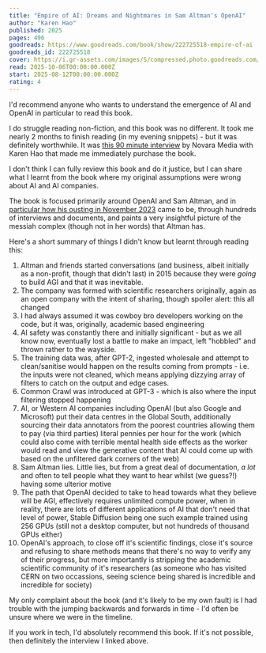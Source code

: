 ```yaml
---
title: "Empire of AI: Dreams and Nightmares in Sam Altman's OpenAI"
author: "Karen Hao"
published: 2025
pages: 496
goodreads: https://www.goodreads.com/book/show/222725518-empire-of-ai
goodreads_id: 222725518
cover: https://i.gr-assets.com/images/S/compressed.photo.goodreads.com/books/1734812256l/222725518._SX315_.jpg
read: 2025-10-06T00:00:00.000Z
start: 2025-08-12T00:00:00.000Z
rating: 4
---
```


I'd recommend anyone who wants to understand the emergence of AI and OpenAI in particular to read this book.

I do struggle reading non-fiction, and this book was no different. It took me nearly 2 months to finish reading (in my evening snippets) - but it was definitely worthwhile. It was [this 90 minute interview](https://www.youtube.com/watch?v=8enXR...) by Novara Media with Karen Hao that made me immediately purchase the book.

I don't think I can fully review this book and do it justice, but I can share what I learnt from the book where my original assumptions were wrong about AI and AI companies.

The book is focused primarily around OpenAI and Sam Altman, and in [particular how his ousting in November 2023](https://www.bbc.co.uk/news/business-6...) came to be, through hundreds of interviews and documents, and paints a very insightful picture of the messiah complex (though not in her words) that Altman has.

Here's a short summary of things I didn't know but learnt through reading this:

1. Altman and friends started conversations (and business, albeit initially as a non-profit, though that didn't last) in 2015 because they were *going* to build AGI and that it was inevitable.
2. The company was formed with scientific researchers originally, again as an open company with the intent of sharing, though spoiler alert: this all changed
3. I had always assumed it was cowboy bro developers working on the code, but it was, originally, academic based engineering
4. AI safety was constantly there and initially significant - but as we all know now, eventually lost a battle to make an impact, left "hobbled" and thrown rather to the wayside.
5. The training data was, after GPT-2, ingested wholesale and attempt to clean/sanitise would happen on the results coming from prompts - i.e. the inputs were not cleaned, which means applying dizzying array of filters to catch on the output and edge cases.
6. Common Crawl was introduced at GPT-3 - which is also where the input filtering stopped happening
7. AI, or Western AI companies including OpenAI (but also Google and Microsoft) put their data centres in the Global South, additionally sourcing their data annotators from the poorest countries allowing them to pay (via third parties) literal pennies per hour for the work (which could also come with terrible mental health side effects as the worker would read and view the generative content that AI could come up with based on the unfiltered dark corners of the web)
8. Sam Altman lies. Little lies, but from a great deal of documentation, _a lot_ and often to tell people what they want to hear whilst (we guess?!) having some ulterior motive
9. The path that OpenAI decided to take to head towards what they believe will be AGI, effectively requires unlimited compute power, when in reality, there are lots of different applications of AI that don't need that level of power, Stable Diffusion being one such example trained using 256 GPUs (still not a desktop computer, but not hundreds of thousand GPUs either)
10. OpenAI's approach, to close off it's scientific findings, close it's source and refusing to share methods means that there's no way to verify any of their progress, but more importantly is stripping the academic scientific community of it's researchers (as someone who has visited CERN on two occassions, seeing science being shared is incredible and incredible for society)

My only complaint about the book (and it's likely to be my own fault) is I had trouble with the jumping backwards and forwards in time - I'd often be unsure where we were in the timeline.

If you work in tech, I'd absolutely recommend this book. If it's not possible, then definitely the interview I linked above.
